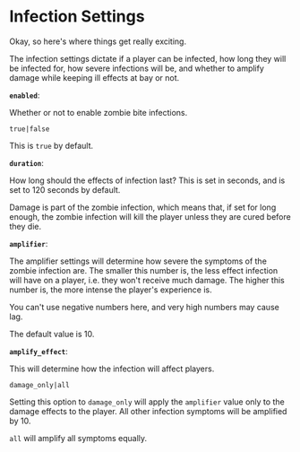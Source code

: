 # Infection Settings

Okay, so here's where things get really exciting.

The infection settings dictate if a player can be infected, how long they will be infected for, how severe infections will be, and whether to amplify damage while keeping ill effects at bay or not.

**`enabled`**:

Whether or not to enable zombie bite infections.

`true|false`

This is `true` by default.

**`duration`**:

How long should the effects of infection last? This is set in seconds, and is set to 120 seconds by default.

Damage is part of the zombie infection, which means that, if set for long enough, the zombie infection will kill the player unless they are cured before they die.

**`amplifier`**:

The amplifier settings will determine how severe the symptoms of the zombie infection are. The smaller this number is, the less effect infection will have on a player, i.e. they won't receive much damage. The higher this number is, the more intense the player's experience is.

You can't use negative numbers here, and very high numbers may cause lag.

The default value is 10.

**`amplify_effect`**:

This will determine how the infection will affect players.

`damage_only|all`

Setting this option to `damage_only` will apply the `amplifier` value only to the damage effects to the player. All other infection symptoms will be amplified by 10.

`all` will amplify all symptoms equally.

